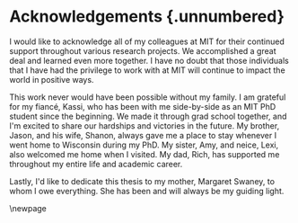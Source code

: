 # Acknowledgements {.unnumbered}

I would like to acknowledge all of my colleagues at MIT for their continued support throughout various research projects. We accomplished a great deal and learned even more together. I have no doubt that those individuals that I have had the privilege to work with at MIT will continue to impact the world in positive ways.

This work never would have been possible without my family. I am grateful for my fiancé, Kassi, who has been with me side-by-side as an MIT PhD student since the beginning. We made it through grad school together, and I'm excited to share our hardships and victories in the future. My brother, Jason, and his wife, Shanon, always gave me a place to stay whenever I went home to Wisconsin during my PhD. My sister, Amy, and neice, Lexi, also welcomed me home when I visited. My dad, Rich, has supported me throughout my entire life and academic career. 

Lastly, I'd like to dedicate this thesis to my mother, Margaret Swaney, to whom I owe everything. She has been and will always be my guiding light.

\newpage

